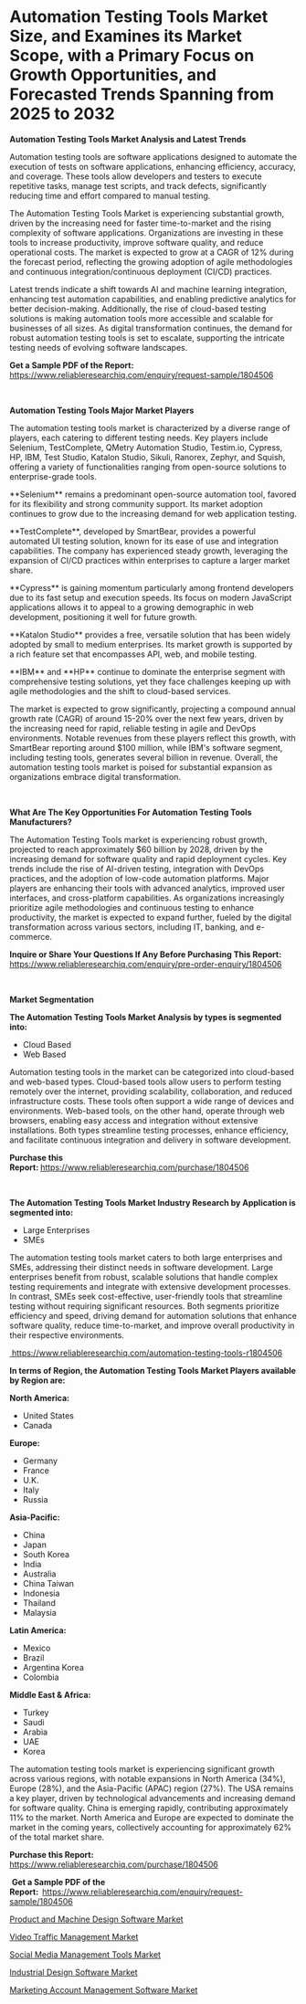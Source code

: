 <p><h1>Automation Testing Tools Market Size, and Examines its Market Scope, with a Primary Focus on Growth Opportunities, and Forecasted Trends Spanning from 2025 to 2032</h1></p><p><strong>Automation Testing Tools Market Analysis and Latest Trends</strong></p>
<p><p>Automation testing tools are software applications designed to automate the execution of tests on software applications, enhancing efficiency, accuracy, and coverage. These tools allow developers and testers to execute repetitive tasks, manage test scripts, and track defects, significantly reducing time and effort compared to manual testing. </p><p>The Automation Testing Tools Market is experiencing substantial growth, driven by the increasing need for faster time-to-market and the rising complexity of software applications. Organizations are investing in these tools to increase productivity, improve software quality, and reduce operational costs. The market is expected to grow at a CAGR of 12% during the forecast period, reflecting the growing adoption of agile methodologies and continuous integration/continuous deployment (CI/CD) practices.</p><p>Latest trends indicate a shift towards AI and machine learning integration, enhancing test automation capabilities, and enabling predictive analytics for better decision-making. Additionally, the rise of cloud-based testing solutions is making automation tools more accessible and scalable for businesses of all sizes. As digital transformation continues, the demand for robust automation testing tools is set to escalate, supporting the intricate testing needs of evolving software landscapes.</p></p>
<p><strong>Get a Sample PDF of the Report:&nbsp;</strong> <a href="https://www.reliableresearchiq.com/enquiry/request-sample/1804506?utm_campaign=1170&utm_medium=2&utm_source=Github&utm_content=ia&utm_term=09032025&utm_id=automation-testing-tools">https://www.reliableresearchiq.com/enquiry/request-sample/1804506</a></p>
<p>&nbsp;</p>
<p><strong>Automation Testing Tools Major Market Players</strong></p>
<p><p>The automation testing tools market is characterized by a diverse range of players, each catering to different testing needs. Key players include Selenium, TestComplete, QMetry Automation Studio, Testim.io, Cypress, HP, IBM, Test Studio, Katalon Studio, Sikuli, Ranorex, Zephyr, and Squish, offering a variety of functionalities ranging from open-source solutions to enterprise-grade tools.</p><p>**Selenium** remains a predominant open-source automation tool, favored for its flexibility and strong community support. Its market adoption continues to grow due to the increasing demand for web application testing.</p><p>**TestComplete**, developed by SmartBear, provides a powerful automated UI testing solution, known for its ease of use and integration capabilities. The company has experienced steady growth, leveraging the expansion of CI/CD practices within enterprises to capture a larger market share.</p><p>**Cypress** is gaining momentum particularly among frontend developers due to its fast setup and execution speeds. Its focus on modern JavaScript applications allows it to appeal to a growing demographic in web development, positioning it well for future growth.</p><p>**Katalon Studio** provides a free, versatile solution that has been widely adopted by small to medium enterprises. Its market growth is supported by a rich feature set that encompasses API, web, and mobile testing.</p><p>**IBM** and **HP** continue to dominate the enterprise segment with comprehensive testing solutions, yet they face challenges keeping up with agile methodologies and the shift to cloud-based services.</p><p>The market is expected to grow significantly, projecting a compound annual growth rate (CAGR) of around 15-20% over the next few years, driven by the increasing need for rapid, reliable testing in agile and DevOps environments. Notable revenues from these players reflect this growth, with SmartBear reporting around $100 million, while IBM's software segment, including testing tools, generates several billion in revenue. Overall, the automation testing tools market is poised for substantial expansion as organizations embrace digital transformation.</p></p>
<p>&nbsp;</p>
<p><strong>What Are The Key Opportunities For Automation Testing Tools Manufacturers?</strong></p>
<p><p>The Automation Testing Tools market is experiencing robust growth, projected to reach approximately $60 billion by 2028, driven by the increasing demand for software quality and rapid deployment cycles. Key trends include the rise of AI-driven testing, integration with DevOps practices, and the adoption of low-code automation platforms. Major players are enhancing their tools with advanced analytics, improved user interfaces, and cross-platform capabilities. As organizations increasingly prioritize agile methodologies and continuous testing to enhance productivity, the market is expected to expand further, fueled by the digital transformation across various sectors, including IT, banking, and e-commerce.</p></p>
<p><strong>Inquire or Share Your Questions If Any Before Purchasing This Report:</strong> <a href="https://www.reliableresearchiq.com/enquiry/pre-order-enquiry/1804506?utm_campaign=1170&utm_medium=2&utm_source=Github&utm_content=ia&utm_term=09032025&utm_id=automation-testing-tools">https://www.reliableresearchiq.com/enquiry/pre-order-enquiry/1804506</a></p>
<p>&nbsp;</p>
<p><strong>Market Segmentation</strong></p>
<p><strong>The Automation Testing Tools Market Analysis by types is segmented into:</strong></p>
<p><ul><li>Cloud Based</li><li>Web Based</li></ul></p>
<p><p>Automation testing tools in the market can be categorized into cloud-based and web-based types. Cloud-based tools allow users to perform testing remotely over the internet, providing scalability, collaboration, and reduced infrastructure costs. These tools often support a wide range of devices and environments. Web-based tools, on the other hand, operate through web browsers, enabling easy access and integration without extensive installations. Both types streamline testing processes, enhance efficiency, and facilitate continuous integration and delivery in software development.</p></p>
<p><strong>Purchase this Report:&nbsp;</strong><a href="https://www.reliableresearchiq.com/purchase/1804506?utm_campaign=1170&utm_medium=2&utm_source=Github&utm_content=ia&utm_term=09032025&utm_id=automation-testing-tools">https://www.reliableresearchiq.com/purchase/1804506</a></p>
<p>&nbsp;</p>
<p><strong>The Automation Testing Tools Market Industry Research by Application is segmented into:</strong></p>
<p><ul><li>Large Enterprises</li><li>SMEs</li></ul></p>
<p><p>The automation testing tools market caters to both large enterprises and SMEs, addressing their distinct needs in software development. Large enterprises benefit from robust, scalable solutions that handle complex testing requirements and integrate with extensive development processes. In contrast, SMEs seek cost-effective, user-friendly tools that streamline testing without requiring significant resources. Both segments prioritize efficiency and speed, driving demand for automation solutions that enhance software quality, reduce time-to-market, and improve overall productivity in their respective environments.</p></p>
<p><a href="https://www.reliableresearchiq.com/automation-testing-tools-r1804506?utm_campaign=1170&utm_medium=2&utm_source=Github&utm_content=ia&utm_term=09032025&utm_id=automation-testing-tools">&nbsp;https://www.reliableresearchiq.com/automation-testing-tools-r1804506</a></p>
<p><strong>In terms of Region, the Automation Testing Tools Market Players available by Region are:</strong></p>
<p>
    <p> <strong> North America: </strong>
        <ul>
            <li>United States</li>
            <li>Canada</li>
        </ul>
        </p> 
    <p> <strong> Europe: </strong>
        <ul>
            <li>Germany</li>
            <li>France</li>
            <li>U.K.</li>
            <li>Italy</li>
            <li>Russia</li>
        </ul>
        </p> 
    <p> <strong> Asia-Pacific: </strong>
        <ul>
            <li>China</li>
            <li>Japan</li>
            <li>South Korea</li>
            <li>India</li>
            <li>Australia</li>
            <li>China Taiwan</li>
            <li>Indonesia</li>
            <li>Thailand</li>
            <li>Malaysia</li>
        </ul>
        </p> 
    <p> <strong> Latin America: </strong>
        <ul>
            <li>Mexico</li>
            <li>Brazil</li>
            <li>Argentina Korea</li>
            <li>Colombia</li>
        </ul>
        </p> 
    <p> <strong> Middle East & Africa: </strong>
        <ul>
            <li>Turkey</li>
            <li>Saudi</li>
            <li>Arabia</li>
            <li>UAE</li>
            <li>Korea</li>
        </ul>
    </p>
    </p>
<p><p>The automation testing tools market is experiencing significant growth across various regions, with notable expansions in North America (34%), Europe (28%), and the Asia-Pacific (APAC) region (27%). The USA remains a key player, driven by technological advancements and increasing demand for software quality. China is emerging rapidly, contributing approximately 11% to the market. North America and Europe are expected to dominate the market in the coming years, collectively accounting for approximately 62% of the total market share.</p></p>
<p><strong>Purchase this Report: </strong><a href="https://www.reliableresearchiq.com/purchase/1804506?utm_campaign=1170&utm_medium=2&utm_source=Github&utm_content=ia&utm_term=09032025&utm_id=automation-testing-tools">https://www.reliableresearchiq.com/purchase/1804506</a></p>
<p>&nbsp;<strong>Get a Sample PDF of the Report:&nbsp;&nbsp;</strong><a href="https://www.reliableresearchiq.com/enquiry/request-sample/1804506?utm_campaign=1170&utm_medium=2&utm_source=Github&utm_content=ia&utm_term=09032025&utm_id=automation-testing-tools">https://www.reliableresearchiq.com/enquiry/request-sample/1804506</a></p>
<p><strong></strong></p>
<p><p><a href="https://github.com/elhibacajka/Market-Research-Report-List-1/blob/main/product-and-machine-design-software-market.md?utm_campaign=1170&utm_medium=2&utm_source=Github&utm_content=ia&utm_term=09032025&utm_id=automation-testing-tools">Product and Machine Design Software Market</a></p><p><a href="https://github.com/duskodazzi34/Market-Research-Report-List-1/blob/main/video-traffic-management-market.md?utm_campaign=1170&utm_medium=2&utm_source=Github&utm_content=ia&utm_term=09032025&utm_id=automation-testing-tools">Video Traffic Management Market</a></p><p><a href="https://github.com/drevertevell/Market-Research-Report-List-1/blob/main/social-media-management-tools-market.md?utm_campaign=1170&utm_medium=2&utm_source=Github&utm_content=ia&utm_term=09032025&utm_id=automation-testing-tools">Social Media Management Tools Market</a></p><p><a href="https://github.com/ienamoun/Market-Research-Report-List-1/blob/main/industrial-design-software-market.md?utm_campaign=1170&utm_medium=2&utm_source=Github&utm_content=ia&utm_term=09032025&utm_id=automation-testing-tools">Industrial Design Software Market</a></p><p><a href="https://github.com/kabotcaddoub/Market-Research-Report-List-1/blob/main/marketing-account-management-software-market.md?utm_campaign=1170&utm_medium=2&utm_source=Github&utm_content=ia&utm_term=09032025&utm_id=automation-testing-tools">Marketing Account Management Software Market</a></p></p>